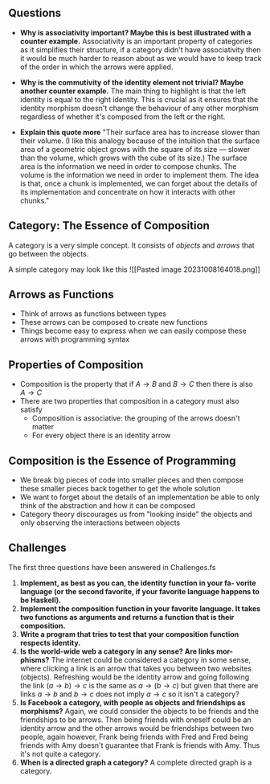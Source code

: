 ## Questions
- **Why is associativity important? Maybe this is best illustrated with a counter example.**
	Associativity is an important property of categories as it simplifies their structure, if a category didn't have associativity then it would be much harder to reason about as we would have to keep track of the order in which the arrows were applied.
 
- **Why is the commutivity of the identity element not trivial? Maybe another counter example.**
	The main thing to highlight is that the left identity is equal to the right identity. This is crucial as it ensures that the identity morphism doesn't change the behaviour of any other morphism regardless of whether it's composed from the left or the right.
	
- **Explain this quote more** "Their surface area has to increase slower than their volume. (I like this analogy because of the intuition that the surface area of a geometric object grows with the square of its size — slower than the volume, which grows with the cube of its size.) The surface area is the information we need in order to compose chunks. The volume is the information we need in order to implement them. The idea is that, once a chunk is implemented, we can forget about the details of its implementation and concentrate on how it interacts with other chunks."
	

## Category: The Essence of Composition
A category is a very simple concept. It consists of *objects* and *arrows* that go between the objects. 

A simple category may look like this
![[Pasted image 20231008164018.png]]

## Arrows as Functions
- Think of arrows as functions between types
- These arrows can be composed to create new functions
- Things become easy to express when we can easily compose these arrows with programming syntax

## Properties of Composition
- Composition is the property that if $A \to B$ and $B \to C$ then there is also $A \to C$
- There are two properties that composition in a category must also satisfy
	- Composition is associative: the grouping of the arrows doesn't matter
	- For every object there is an identity arrow

## Composition is the Essence of Programming
- We break big pieces of code into smaller pieces and then compose these smaller pieces back together to get the whole solution
- We want to forget about the details of an implementation be able to only think of the abstraction and how it can be composed
- Category theory discourages us from "looking inside" the objects and only observing the interactions between objects

## Challenges
The first three questions have been answered in Challenges.fs

1. **Implement, as best as you can, the identity function in your fa-
   vorite language (or the second favorite, if your favorite language
   happens to be Haskell).**
2. **Implement the composition function in your favorite language.
   It takes two functions as arguments and returns a function that
   is their composition.**
3. **Write a program that tries to test that your composition function
   respects identity.**
4. **Is the world-wide web a category in any sense? Are links mor-
   phisms?** The internet could be considered a category in some sense, where clicking a link is an arrow that takes you between two websites (objects). Refreshing would be the identity arrow and going following the link $(a \to b) \to c$ is the same as $a \to (b \to c)$ but given that there are links $a \to b$ and $b \to c$ does not imply $a \to c$ so it isn't a category?
5. **Is Facebook a category, with people as objects and friendships as
   morphisms?**  Again, we could consider the objects to be friends and the friendships to be arrows. Then being friends with oneself could be an identity arrow and the other arrows would be friendships between two people, again however, Frank being friends with Fred and Fred being friends with Amy doesn't guarantee that Frank is friends with Amy. Thus it's not quite a category.
6. **When is a directed graph a category?** A complete directed graph is a category.
